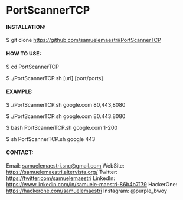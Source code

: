 # PortScannerTCP

#### INSTALLATION:

$ git clone https://github.com/samuelemaestri/PortScannerTCP


#### HOW TO USE:

$ cd PortScannerTCP

$ ./PortScannerTCP.sh [url] [port/ports]

#### EXAMPLE:

$ ./PortScannerTCP.sh google.com 80,443,8080

$ ./PortScannerTCP.sh google.com 80.443.8080

$ bash PortScannerTCP.sh google.com 1-200

$ sh PortScannerTCP.sh google 443

#### CONTACT:

Email: samuelemaestri.snc@gmail.com
WebSite: https://samuelemaestri.altervista.org/
Twitter: https://twitter.com/samuelemaestri
LinkedIn: https://www.linkedin.com/in/samuele-maestri-86b4b7179
HackerOne: https://hackerone.com/samuelemaestri
Instagram: @purple_bwoy
